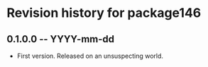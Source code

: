 # Revision history for package146

## 0.1.0.0 -- YYYY-mm-dd

* First version. Released on an unsuspecting world.
